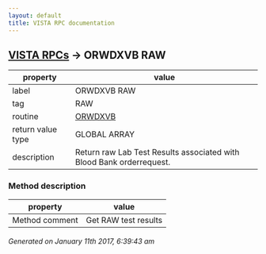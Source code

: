 ```yaml
---
layout: default
title: VISTA RPC documentation
---
```




## [VISTA RPCs](TableOfContent.md) &#8594; ORWDXVB RAW 

 property | value 
--- | --- 
 label | ORWDXVB RAW
 tag | RAW
 routine | [ORWDXVB](http://code.osehra.org/dox/Routine_ORWDXVB_source.html)
 return value type | GLOBAL ARRAY
 description | Return raw Lab Test Results associated with Blood Bank orderrequest.


### Method description

 property | value 
--- | --- 
 Method comment | Get RAW test results




 ###### Generated on January 11th 2017, 6:39:43 am